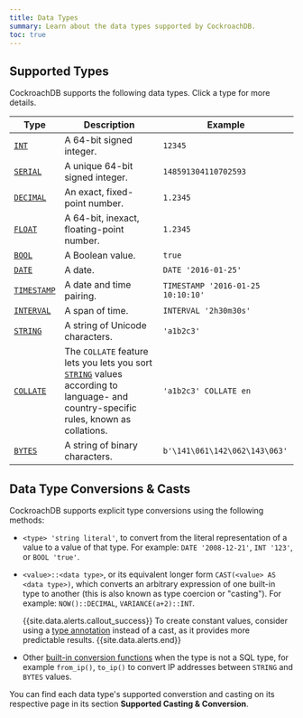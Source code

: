 ```yaml
---
title: Data Types
summary: Learn about the data types supported by CockroachDB.
toc: true
---
```


## Supported Types

CockroachDB supports the following data types. Click a type for more details.

Type | Description | Example
-----|-------------|--------
[`INT`](int.html) | A 64-bit signed integer. | `12345`
[`SERIAL`](serial.html) | A unique 64-bit signed integer. | `148591304110702593 `
[`DECIMAL`](decimal.html) | An exact, fixed-point number. | `1.2345`
[`FLOAT`](float.html) | A 64-bit, inexact, floating-point number. | `1.2345`
[`BOOL`](bool.html) | A Boolean value. | `true` 
[`DATE`](date.html) | A date. | `DATE '2016-01-25'`
[`TIMESTAMP`](timestamp.html) | A date and time pairing. | `TIMESTAMP '2016-01-25 10:10:10'`
[`INTERVAL`](interval.html) | A span of time. | `INTERVAL '2h30m30s'`
[`STRING`](string.html) | A string of Unicode characters. | `'a1b2c3'`
[`COLLATE`](collate.html) | The `COLLATE` feature lets you lets you sort [`STRING`](string.html) values according to language- and country-specific rules, known as collations. | `'a1b2c3' COLLATE en`
[`BYTES`](bytes.html) | A string of binary characters. | `b'\141\061\142\062\143\063'`

## Data Type Conversions & Casts

CockroachDB supports explicit type conversions using the following methods:

- `<type> 'string literal'`, to convert from the literal representation of a value to a value of that type. For example:
  `DATE '2008-12-21'`, `INT '123'`, or `BOOL 'true'`.

- `<value>::<data type>`, or its equivalent longer form `CAST(<value> AS <data type>)`, which converts an arbitrary expression of one built-in type to another (this is also known as type coercion or "casting"). For example:
  `NOW()::DECIMAL`, `VARIANCE(a+2)::INT`.

    {{site.data.alerts.callout_success}}
    To create constant values, consider using a
    <a href="sql-expressions.html#explicitly-typed-expressions">type annotation</a>
    instead of a cast, as it provides more predictable results.
    {{site.data.alerts.end}}

- Other [built-in conversion functions](functions-and-operators.html) when the type is not a SQL type, for example `from_ip()`, `to_ip()` to convert IP addresses between `STRING` and `BYTES` values.


You can find each data type's supported converstion and casting on its
respective page in its section **Supported Casting & Conversion**.
